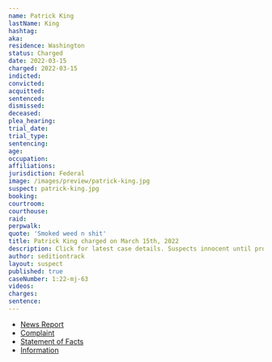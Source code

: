 ```yaml
---
name: Patrick King
lastName: King
hashtag:
aka:
residence: Washington
status: Charged
date: 2022-03-15
charged: 2022-03-15
indicted:
convicted:
acquitted:
sentenced:
dismissed:
deceased:
plea_hearing:
trial_date:
trial_type:
sentencing:
age:
occupation:
affiliations:
jurisdiction: Federal
image: /images/preview/patrick-king.jpg
suspect: patrick-king.jpg
booking:
courtroom:
courthouse:
raid:
perpwalk:
quote: 'Smoked weed n shit'
title: Patrick King charged on March 15th, 2022
description: Click for latest case details. Suspects innocent until proven guilty.
author: seditiontrack
layout: suspect
published: true
caseNumber: 1:22-mj-63
videos:
charges:
sentence:
---
```

- [News Report](https://www.msn.com/en-us/news/crime/fbi-uses-online-records-to-catch-mount-vernon-men-who-smoked-weed-during-capitol-riots/ar-AAVDP00)
- [Complaint](https://www.justice.gov/usao-dc/case-multi-defendant/file/1488261/download)
- [Statement of Facts](https://www.justice.gov/usao-dc/case-multi-defendant/file/1488266/download)
- [Information](https://extremism.gwu.edu/sites/g/files/zaxdzs2191/f/Brian%20Jones%20and%20Patrick%20King%20Information.pdf)
